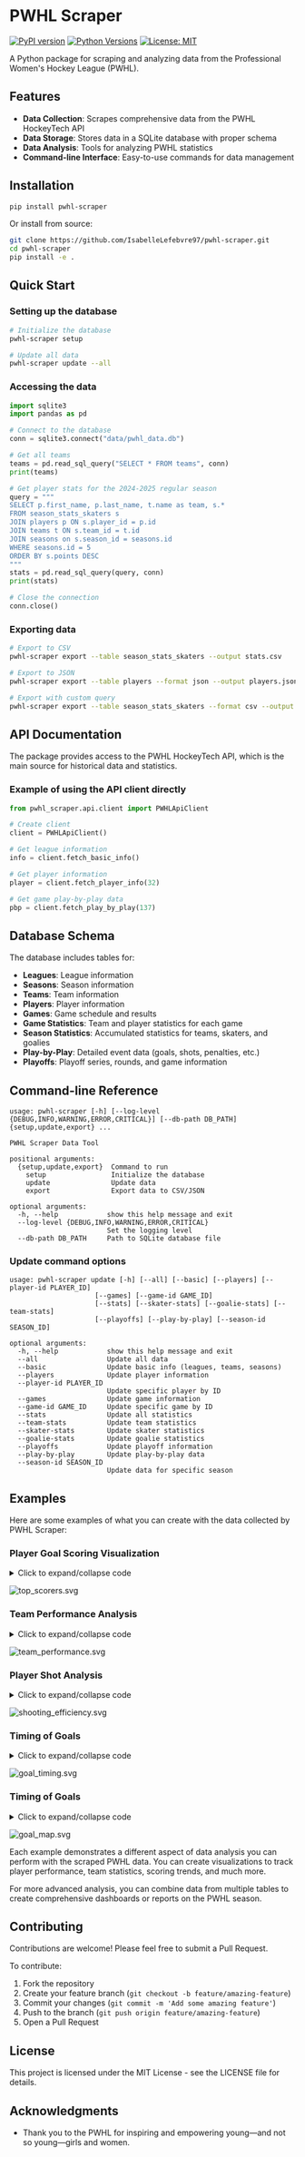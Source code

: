 # PWHL Scraper

[![PyPI version](https://badge.fury.io/py/pwhl-scraper.svg)](https://badge.fury.io/py/pwhl-scraper)
[![Python Versions](https://img.shields.io/pypi/pyversions/pwhl-scraper.svg)](https://pypi.org/project/pwhl-scraper/)
[![License: MIT](https://img.shields.io/badge/License-MIT-yellow.svg)](https://opensource.org/licenses/MIT)

A Python package for scraping and analyzing data from the Professional Women's Hockey League (PWHL).

## Features

- **Data Collection**: Scrapes comprehensive data from the PWHL HockeyTech API
- **Data Storage**: Stores data in a SQLite database with proper schema
- **Data Analysis**: Tools for analyzing PWHL statistics
- **Command-line Interface**: Easy-to-use commands for data management

## Installation

```bash
pip install pwhl-scraper
```

Or install from source:

```bash
git clone https://github.com/IsabelleLefebvre97/pwhl-scraper.git
cd pwhl-scraper
pip install -e .
```

## Quick Start

### Setting up the database

```bash
# Initialize the database
pwhl-scraper setup

# Update all data
pwhl-scraper update --all
```

### Accessing the data

```python
import sqlite3
import pandas as pd

# Connect to the database
conn = sqlite3.connect("data/pwhl_data.db")

# Get all teams
teams = pd.read_sql_query("SELECT * FROM teams", conn)
print(teams)

# Get player stats for the 2024-2025 regular season
query = """
SELECT p.first_name, p.last_name, t.name as team, s.* 
FROM season_stats_skaters s
JOIN players p ON s.player_id = p.id
JOIN teams t ON s.team_id = t.id
JOIN seasons on s.season_id = seasons.id
WHERE seasons.id = 5
ORDER BY s.points DESC
"""
stats = pd.read_sql_query(query, conn)
print(stats)

# Close the connection
conn.close()
```

### Exporting data

```bash
# Export to CSV
pwhl-scraper export --table season_stats_skaters --output stats.csv

# Export to JSON
pwhl-scraper export --table players --format json --output players.json

# Export with custom query
pwhl-scraper export --table season_stats_skaters --format csv --output top_scorers.csv --query "SELECT p.first_name, p.last_name, t.name as team, s.goals, s.assists, s.points FROM season_stats_skaters s JOIN players p ON s.player_id = p.id JOIN teams t ON s.team_id = t.id WHERE s.season_id = 5 ORDER BY s.goals DESC LIMIT 20"
```

## API Documentation

The package provides access to the PWHL HockeyTech API, which is the main source for historical data and statistics.

### Example of using the API client directly

```python
from pwhl_scraper.api.client import PWHLApiClient

# Create client
client = PWHLApiClient()

# Get league information
info = client.fetch_basic_info()

# Get player information
player = client.fetch_player_info(32)

# Get game play-by-play data
pbp = client.fetch_play_by_play(137)
```

## Database Schema

The database includes tables for:

- **Leagues**: League information
- **Seasons**: Season information
- **Teams**: Team information
- **Players**: Player information
- **Games**: Game schedule and results
- **Game Statistics**: Team and player statistics for each game
- **Season Statistics**: Accumulated statistics for teams, skaters, and goalies
- **Play-by-Play**: Detailed event data (goals, shots, penalties, etc.)
- **Playoffs**: Playoff series, rounds, and game information

## Command-line Reference

```
usage: pwhl-scraper [-h] [--log-level {DEBUG,INFO,WARNING,ERROR,CRITICAL}] [--db-path DB_PATH] {setup,update,export} ...

PWHL Scraper Data Tool

positional arguments:
  {setup,update,export}  Command to run
    setup                Initialize the database
    update               Update data
    export               Export data to CSV/JSON

optional arguments:
  -h, --help            show this help message and exit
  --log-level {DEBUG,INFO,WARNING,ERROR,CRITICAL}
                        Set the logging level
  --db-path DB_PATH     Path to SQLite database file
```

### Update command options

```
usage: pwhl-scraper update [-h] [--all] [--basic] [--players] [--player-id PLAYER_ID]
                     [--games] [--game-id GAME_ID]
                     [--stats] [--skater-stats] [--goalie-stats] [--team-stats]
                     [--playoffs] [--play-by-play] [--season-id SEASON_ID]

optional arguments:
  -h, --help            show this help message and exit
  --all                 Update all data
  --basic               Update basic info (leagues, teams, seasons)
  --players             Update player information
  --player-id PLAYER_ID
                        Update specific player by ID
  --games               Update game information
  --game-id GAME_ID     Update specific game by ID
  --stats               Update all statistics
  --team-stats          Update team statistics
  --skater-stats        Update skater statistics
  --goalie-stats        Update goalie statistics
  --playoffs            Update playoff information
  --play-by-play        Update play-by-play data
  --season-id SEASON_ID
                        Update data for specific season
```

## Examples

Here are some examples of what you can create with the data collected by PWHL Scraper:

### Player Goal Scoring Visualization

<details>
<summary>Click to expand/collapse code</summary>

```python
import sqlite3
import pandas as pd
import matplotlib.pyplot as plt
import seaborn as sns

# Connect to the database
conn = sqlite3.connect("data/pwhl_data.db")

# Get top scorers for the 2024-2025 regular season
query = """
SELECT p.first_name || ' ' || p.last_name as player_name, 
       t.name as team,
       t.id as team_id,
       s.goals, s.assists, s.points, s.games_played
FROM season_stats_skaters s
JOIN players p ON s.player_id = p.id
JOIN teams t ON s.team_id = t.id
JOIN seasons on s.season_id = seasons.id
WHERE seasons.id = 5
ORDER BY s.goals DESC
LIMIT 10
"""
top_scorers = pd.read_sql_query(query, conn)

# Define team colors
team_colors = {
    1: '#173F35',
    2: '#A77BCA',
    3: '#862633',
    4: '#00BFB3',
    5: '#FFB81C',
    6: '#0067B9'
}
default_color = '#808080'

# Create a mapping of team names to colors
team_name_to_color = {}
for _, row in top_scorers.iterrows():
    team_name_to_color[row['team']] = team_colors.get(row['team_id'], default_color)

# Create a visualization
plt.figure(figsize=(12, 6))
ax = sns.barplot(x='player_name', y='goals', hue='team', data=top_scorers, palette=team_name_to_color)
plt.xticks(rotation=45, ha='right')
plt.title('Top 10 PWHL Goal Scorers')
plt.xlabel('')  # No x-axis label
plt.ylabel('Goals')  # Set y-axis label

# Update legend title
handles, labels = ax.get_legend_handles_labels()
ax.legend(handles=handles, labels=labels, title='Teams')

plt.tight_layout()
plt.savefig('example_1-top_scorers.svg', format='svg')
plt.show()

# Close connection
conn.close()
```

</details>

![top_scorers.svg](/examples/example_1-top_scorers.svg)

### Team Performance Analysis

<details>
<summary>Click to expand/collapse code</summary>

```python
import sqlite3
import pandas as pd
import matplotlib.pyplot as plt

# Connect to the database
conn = sqlite3.connect("data/pwhl_data.db")

# Get team stats
query = """
SELECT t.id as team_id,
       t.name as team_name, 
       COUNT(g.id) as games_played,
       SUM(CASE WHEN g.home_goal_count > g.visiting_goal_count AND g.home_team = t.id THEN 1
                WHEN g.visiting_goal_count > g.home_goal_count AND g.visiting_team = t.id THEN 1 ELSE 0 END) as wins,
       SUM(CASE WHEN g.home_goal_count < g.visiting_goal_count AND g.home_team = t.id THEN 1
                WHEN g.visiting_goal_count < g.home_goal_count AND g.visiting_team = t.id THEN 1 ELSE 0 END) as losses,
       SUM(CASE WHEN g.home_goal_count = g.visiting_goal_count THEN 1 ELSE 0 END) as ties,
       SUM(CASE WHEN g.home_team = t.id THEN g.home_goal_count ELSE g.visiting_goal_count END) as goals_for,
       SUM(CASE WHEN g.home_team = t.id THEN g.visiting_goal_count ELSE g.home_goal_count END) as goals_against
FROM games g
JOIN teams t ON g.home_team = t.id OR g.visiting_team = t.id
JOIN seasons s ON g.season_id = s.id
WHERE s.id = 5 AND g.status = '4'
GROUP BY t.id, t.name
ORDER BY wins DESC
"""
team_stats = pd.read_sql_query(query, conn)

# Calculate win percentage
team_stats['win_pct'] = team_stats['wins'] / team_stats['games_played']

# Define team colors
team_colors = {
    1: '#173F35',
    2: '#A77BCA',
    3: '#862633',
    4: '#00BFB3',
    5: '#FFB81C',
    6: '#0067B9'
}
default_color = '#808080'

# Assign colors to each team based on team_id
bar_colors = [team_colors.get(team_id, default_color) for team_id in team_stats['team_id']]

# Create a visualization
plt.figure(figsize=(10, 6))
plt.bar(team_stats['team_name'], team_stats['win_pct'], color=bar_colors)
plt.ylim(0, 1)
plt.ylabel('Win Percentage')
plt.title('PWHL Team Performance')
plt.tight_layout()
plt.savefig('example_2-team_performance.svg', format='svg')
plt.show()

# Close connection
conn.close()
```

</details>

![team_performance.svg](/examples/example_2-team_performance.svg)

### Player Shot Analysis

<details>
<summary>Click to expand/collapse code</summary>

```python
import sqlite3
import pandas as pd
import matplotlib.pyplot as plt

# Connect to the database
conn = sqlite3.connect("data/pwhl_data.db")

# Get shot data for top players including their team information
query = """
SELECT p.first_name || ' ' || p.last_name as player_name,
       t.id as team_id,
       t.name as team_name,
       s.shots, s.goals, s.games_played,
       CAST(s.goals AS FLOAT) / NULLIF(s.shots, 0) * 100 as shooting_pct
FROM season_stats_skaters s
JOIN players p ON s.player_id = p.id
JOIN teams t ON s.team_id = t.id
JOIN seasons on s.season_id = seasons.id
WHERE seasons.id = 5 AND s.shots >= 50
ORDER BY shooting_pct DESC
LIMIT 20
"""
shooting_stats = pd.read_sql_query(query, conn)

# Define team colors
team_colors = {
    1: '#173F35',
    2: '#A77BCA',
    3: '#862633',
    4: '#00BFB3',
    5: '#FFB81C',
    6: '#0067B9'
}
default_color = '#808080'

# Get colors for each player based on their team
point_colors = [team_colors.get(team_id, default_color) for team_id in shooting_stats['team_id']]

# Create a scatter plot with team colors
plt.figure(figsize=(12, 8))
scatter = plt.scatter(shooting_stats['shots'], shooting_stats['goals'],
                      s=shooting_stats['shooting_pct'] * 10,
                      alpha=0.7,
                      c=point_colors)

# Add labels for each point
for i, row in shooting_stats.iterrows():
    plt.annotate(row['player_name'],
                 (row['shots'] + 1, row['goals']),
                 fontsize=9)

# Add a legend to identify teams
handles = []
labels = []
for team_id, team_name in zip(shooting_stats['team_id'].unique(), shooting_stats['team_name'].unique()):
    color = team_colors.get(team_id, default_color)
    handles.append(plt.Line2D([0], [0], marker='o', color='w',
                              markerfacecolor=color, markersize=10))
    labels.append(team_name)

plt.legend(handles, labels, title='Teams', loc='best')

plt.xlabel('Total Shots')
plt.ylabel('Goals')
plt.title('PWHL Player Shooting Efficiency')
plt.grid(True, alpha=0.3)
plt.tight_layout()
plt.savefig('example_3-shooting_efficiency.svg', format='svg')
plt.show()

# Close connection
conn.close()
```

</details>

![shooting_efficiency.svg](/examples/example_3-shooting_efficiency.svg)

### Timing of Goals

<details>
<summary>Click to expand/collapse code</summary>

```python
import sqlite3
import pandas as pd
import matplotlib.pyplot as plt
import seaborn as sns
from matplotlib.gridspec import GridSpec
import numpy as np

# Connect to the database
conn = sqlite3.connect("data/pwhl_data.db")

# Update the query to include the season name
query = """
SELECT 
    g.period,
    g.time,
    g.time_formatted,
    g.seconds,
    g.goal_player_id,
    g.team_id,
    g.opponent_team_id,
    g.game_id,
    gm.date,
    s.name as season_name
FROM pbp_goals g
JOIN games gm ON g.game_id = gm.id
JOIN seasons s ON gm.season_id = s.id
WHERE g.season_id = 5
  AND gm.status = '4'
ORDER BY g.period, g.seconds
"""

goals_data = pd.read_sql_query(query, conn)

# Extract the season name from the data (all rows will have the same season name)
season_name = goals_data['season_name'].iloc[0]

# Set a modern style (without grid lines)
sns.set_style("white")

# Create a figure with four subplots side-by-side
fig = plt.figure(figsize=(16, 4))
gs = GridSpec(1, 4, width_ratios=[4, 4, 4, 1])

period_names = {
    1: "Period 1",
    2: "Period 2",
    3: "Period 3",
    4: "Overtime"
}

# Define a color palette
colors = sns.color_palette("viridis", 4)

# Process data for each period and plot in its column
axes = []
for i, period in enumerate([1, 2, 3, 4]):
    ax = plt.subplot(gs[i])
    axes.append(ax)

    # Style the plot
    ax.grid(False)
    ax.yaxis.set_visible(False)

    # Filter data for this period
    period_data = goals_data[goals_data['period'] == period]

    # Set appropriate x-axis limit for the period
    if period < 4:
        max_time = 1200  # 20 minutes in seconds
        # Set ticks at 5-minute intervals (300 seconds)
        ax.set_xticks(np.arange(0, 1201, 300))
    else:
        max_time = 300  # 5 minutes in seconds
        # For overtime, set ticks at 0 and 5 minutes
        ax.set_xticks([0, 300])

    if len(period_data) == 0:
        ax.text(0.5, 0.5, f"No data for {period_names[period]}",
                horizontalalignment='center', verticalalignment='center',
                transform=ax.transAxes, fontsize=12)
        ax.set_xlim(0, max_time)
    else:
        # Plot the KDE if enough data points exist
        if len(period_data) >= 3:
            sns.kdeplot(
                data=period_data,
                x='seconds',
                fill=True,
                alpha=0.7,
                color=colors[i],
                bw_adjust=0.8,
                ax=ax
            )

        # Always show the data points with a rug plot
        sns.rugplot(
            data=period_data,
            x='seconds',
            color=colors[i],
            height=0.1,
            ax=ax
        )
        ax.set_xlim(0, max_time)

    # Set the title for each subplot
    ax.set_title(f"{period_names[period]}\n(n={len(period_data)})", fontsize=12)

    # Format x-axis ticks to MM:SS
    ax.xaxis.set_major_formatter(plt.FuncFormatter(
        lambda x, pos: f"{int(x // 60):02d}:{int(x % 60):02d}"
    ))

    # Remove top and right spines for a cleaner look
    sns.despine(ax=ax)

    # Remove x-axis title by setting it to empty string
    ax.set_xlabel('')

# Group the subplots by sharing a common x-axis label
fig.text(0.5, 0.04, 'Time (MM:SS)', ha='center', fontsize=12)

# Add a main title with the season name
plt.suptitle(f"Timing of Goals by Period in the {season_name}", fontsize=16, y=0.98)
plt.tight_layout(rect=[0, 0.05, 1, 0.95])
plt.savefig('example_5-goal_timing.svg', format='svg')
plt.show()

conn.close()
```

</details>

![goal_timing.svg](/examples/example_5-goal_timing.svg)

### Timing of Goals

<details>
<summary>Click to expand/collapse code</summary>

```python
import sqlite3
import numpy as np
import matplotlib.pyplot as plt
from scipy.stats import gaussian_kde
from scipy.ndimage import gaussian_filter
import sys

# Add the examples directory to the Python path so we can import the rink module
sys.path.append('../examples')

# Import the rink drawing function from the existing file
from rink_half import draw_rink


def get_goal_locations(team_id=3, season_id=5):
    """
    Fetch goal locations from the database
    """
    # Connect to the database
    conn = sqlite3.connect("../data/pwhl_data.db")
    cursor = conn.cursor()

    # Query to get goal locations for the specified team and season with team and season names
    query = """
    SELECT g.x_location, g.y_location, g.home, 
           t.code as team_code, s.name as season_name
    FROM pbp_goals g
    JOIN teams t ON g.team_id = t.id
    JOIN seasons s ON g.season_id = s.id
    WHERE g.team_id = ? AND g.season_id = ?
    """
    cursor.execute(query, (team_id, season_id))

    # Fetch all results
    goal_locations = cursor.fetchall()
    conn.close()

    if not goal_locations:
        print(f"No goal data found for team {team_id} in season {season_id}")
        return None

    # Get team_name and season_name from the first row
    team_name = goal_locations[0][3] if goal_locations else "Unknown Team"
    season_name = goal_locations[0][4] if goal_locations else "Unknown Season"

    print(f"Found {len(goal_locations)} goals for {team_name} in {season_name}")
    return goal_locations, team_name, season_name


def plot_goal_contour_on_rink(team_id=3, season_id=5):
    """
    Create a contour plot of goals overlaid on a hockey rink

    Args:
        team_id (int): The ID of the team to analyze
        season_id (int): The ID of the season to analyze
    """
    # Get goal locations and team/season names
    result = get_goal_locations(team_id, season_id)

    if not result:
        return

    goal_locations, team_code, season_name = result

    # Create figure with appropriate size
    fig, ax = plt.subplots(figsize=(5, 6), dpi=300)
    ax.set_aspect('equal')
    ax.axis('off')

    # Draw the rink using the imported function
    draw_rink(ax)

    # Extract x, y values and home status from goal locations
    x_locations_raw = []
    y_locations_raw = []
    home_status = []

    for loc in goal_locations:
        x_locations_raw.append(loc[0])
        y_locations_raw.append(loc[1])
        home_status.append(loc[2])

    x_locations_raw = np.array(x_locations_raw)
    y_locations_raw = np.array(y_locations_raw)
    home_status = np.array(home_status)

    # Print original coordinate ranges
    print(f"Original X range: {min(x_locations_raw)} to {max(x_locations_raw)}")
    print(f"Original Y range: {min(y_locations_raw)} to {max(y_locations_raw)}")

    # Map database coordinates to rink coordinates
    x_locations = x_locations_raw / 600 * 2400
    y_locations = y_locations_raw / 300 * 1020

    # Flip x-coordinates for away games (when home = 0)
    for i in range(len(home_status)):
        if home_status[i] == 0:
            # Flip x-coordinate across the center line (X = 1200)
            x_locations[i] = 2400 - x_locations[i]
            y_locations[i] = 1020 - y_locations[i]

    x_transformed = (y_locations - 1020 / 2) + (1020 / 2)
    y_transformed = (-(x_locations - 2400 / 2))
    x_locations = x_transformed
    y_locations = y_transformed

    # Print mapped coordinate ranges
    print(f"Mapped X range: {min(x_locations)} to {max(x_locations)}")
    print(f"Mapped Y range: {min(y_locations)} to {max(y_locations)}")

    # Add scatter points for each goal
    goal_scatter = ax.scatter(x_locations, y_locations, alpha=0.7, s=30, c='black',
                              edgecolor='white', linewidth=0.5, zorder=10)

    # Increase threshold for contour overlay - require at least 10 data points
    if len(x_locations) >= 10 and len(np.unique(np.vstack([x_locations, y_locations]).T, axis=0)) >= 5:
        # Create a meshgrid for contour plotting
        padding = 0  # Add some padding around the data for the grid
        x_grid = np.linspace(0, 1020, 100)  # Cover the entire rink width
        y_grid = np.linspace(0, 2400 / 2, 100)  # Cover the entire rink height
        X, Y = np.meshgrid(x_grid, y_grid)

        # Calculate the kernel density estimate
        positions = np.vstack([X.ravel(), Y.ravel()])
        values = np.vstack([x_locations, y_locations])

        # Use gaussian_kde for the density estimate with adjusted bandwidth
        kernel = gaussian_kde(values, bw_method='scott')
        Z = np.reshape(kernel(positions), X.shape)
        Z_smoothed = gaussian_filter(Z, sigma=2)

        # Plot the contour with viridis colormap and transparency
        # Define a minimum density threshold (adjust as needed)
        threshold = 0.000001

        # Mask density values below the threshold
        Z_masked = np.ma.masked_less(Z, threshold)

        # Define contour levels starting from the threshold
        levels = np.linspace(threshold, np.max(Z_masked), 15)

        # Plot the contour using the masked array so low-density areas remain transparent
        contour = ax.contourf(X, Y, Z_smoothed, levels=levels, cmap='viridis', alpha=0.7)

    else:
        print("Not enough points for contour plot - displaying scatter plot only")

    # Add title and annotation
    title = f"{team_code} Goals ({season_name})"
    plt.title(title, fontsize=14)

    # Count home and away goals
    home_goals = sum(home_status)
    away_goals = len(home_status) - home_goals

    # Add annotation with data summary
    annotation_text = (
        f"Total Goals: {len(goal_locations)}\n"
        f"Home Goals: {home_goals}\n"
        f"Away Goals: {away_goals}"
    )
    ax.text(0.5, 0.05, annotation_text,
            transform=ax.transAxes,
            verticalalignment='bottom',
            horizontalalignment='center',
            bbox=dict(boxstyle='round', facecolor='white', alpha=0.9),
            fontsize=10)

    plt.tight_layout()
    plt.savefig('example_6-goal_map.svg', format='svg')
    plt.show()


if __name__ == "__main__":
    # Call the function with default values (team_id=3, season_id=5)
    plot_goal_contour_on_rink(team_id=3, season_id=5)
```

</details>

![goal_map.svg](/examples/example_7-goal_map.svg)

Each example demonstrates a different aspect of data analysis you can perform with the scraped PWHL data. You can create
visualizations to track player performance, team statistics, scoring trends, and much more.

For more advanced analysis, you can combine data from multiple tables to create comprehensive dashboards or reports on
the PWHL season.

## Contributing

Contributions are welcome! Please feel free to submit a Pull Request.

To contribute:

1. Fork the repository
2. Create your feature branch (`git checkout -b feature/amazing-feature`)
3. Commit your changes (`git commit -m 'Add some amazing feature'`)
4. Push to the branch (`git push origin feature/amazing-feature`)
5. Open a Pull Request

## License

This project is licensed under the MIT License - see the LICENSE file for details.

## Acknowledgments

- Thank you to the PWHL for inspiring and empowering young—and not so young—girls and women.
